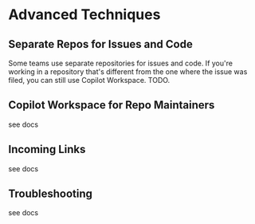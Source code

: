 # Advanced Techniques

## Separate Repos for Issues and Code

<!-- TODO(eaftan): fill this in -->

Some teams use separate repositories for issues and code. If you're working in a repository that's different from the one where the issue was filed, you can still use Copilot Workspace. TODO.

## Copilot Workspace for Repo Maintainers

see docs

## Incoming Links

see docs

## Troubleshooting

see docs


